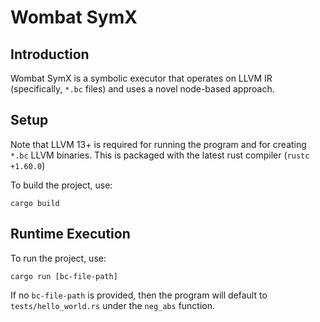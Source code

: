 # Wombat SymX

## Introduction

Wombat SymX is a symbolic executor that operates on LLVM IR (specifically, `*.bc` files) and uses a novel node-based approach.

## Setup

Note that LLVM 13+ is required for running the program and for creating `*.bc` LLVM binaries. This is packaged with the latest rust compiler (`rustc +1.60.0`)

To build the project, use:
```
cargo build
```

## Runtime Execution

To run the project, use:
```
cargo run [bc-file-path]
```

If no `bc-file-path` is provided, then the program will default to `tests/hello_world.rs` under the `neg_abs` function.